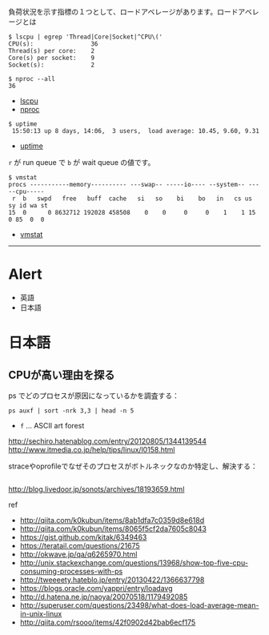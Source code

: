 負荷状況を示す指標の１つとして、ロードアベレージがあります。ロードアベレージとは



```
$ lscpu | egrep 'Thread|Core|Socket|^CPU\('
CPU(s):                36
Thread(s) per core:    2
Core(s) per socket:    9
Socket(s):             2

$ nproc --all
36
```

- [lscpu](https://linux.die.net/man/1/lscpu)
- [nproc](https://linux.die.net/man/1/nproc)

```
$ uptime                   
 15:50:13 up 8 days, 14:06,  3 users,  load average: 10.45, 9.60, 9.31
```

- [uptime](https://linux.die.net/man/1/uptime)

`r` が run queue で `b` が wait queue の値です。

```
$ vmstat
procs -----------memory---------- ---swap-- -----io---- --system-- -----cpu-----
 r  b   swpd   free   buff  cache   si   so    bi    bo   in   cs us sy id wa st
15  0      0 8632712 192028 458508    0    0     0     0    1    1 15  0 85  0  0
```

- [vmstat](https://linux.die.net/man/1/vmstat)




---

# Alert

* 英語
* 日本語

# 日本語

## CPUが高い理由を探る

ps でどのプロセスが原因になっているかを調査する：

```
ps auxf | sort -nrk 3,3 | head -n 5
```

- `f` ... ASCII art forest

http://sechiro.hatenablog.com/entry/20120805/1344139544
http://www.itmedia.co.jp/help/tips/linux/l0158.html

straceやoprofileでなぜそのプロセスがボトルネックなのか特定し、解決する：

```

```

http://blog.livedoor.jp/sonots/archives/18193659.html




ref 

* http://qiita.com/k0kubun/items/8ab1dfa7c0359d8e618d
* http://qiita.com/k0kubun/items/8065f5cf2da7605c8043
* https://gist.github.com/kitak/6349463
* https://teratail.com/questions/21675
* http://okwave.jp/qa/q6265970.html
* http://unix.stackexchange.com/questions/13968/show-top-five-cpu-consuming-processes-with-ps
* http://tweeeety.hateblo.jp/entry/20130422/1366637798
* https://blogs.oracle.com/yappri/entry/loadavg
* http://d.hatena.ne.jp/naoya/20070518/1179492085
* http://superuser.com/questions/23498/what-does-load-average-mean-in-unix-linux
* http://qiita.com/rsooo/items/42f0902d42bab6ecf175
